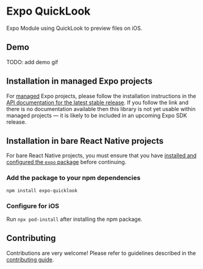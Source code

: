 # Expo QuickLook

Expo Module using QuickLook to preview files on iOS.

## Demo

TODO: add demo gif

## Installation in managed Expo projects

For [managed](https://docs.expo.dev/archive/managed-vs-bare/) Expo projects, please follow the installation instructions in the [API documentation for the latest stable release](#api-documentation). If you follow the link and there is no documentation available then this library is not yet usable within managed projects &mdash; it is likely to be included in an upcoming Expo SDK release.

## Installation in bare React Native projects

For bare React Native projects, you must ensure that you have [installed and configured the `expo` package](https://docs.expo.dev/bare/installing-expo-modules/) before continuing.

### Add the package to your npm dependencies

```
npm install expo-quicklook
```

### Configure for iOS

Run `npx pod-install` after installing the npm package.

## Contributing

Contributions are very welcome! Please refer to guidelines described in the [contributing guide](https://github.com/expo/expo#contributing).
